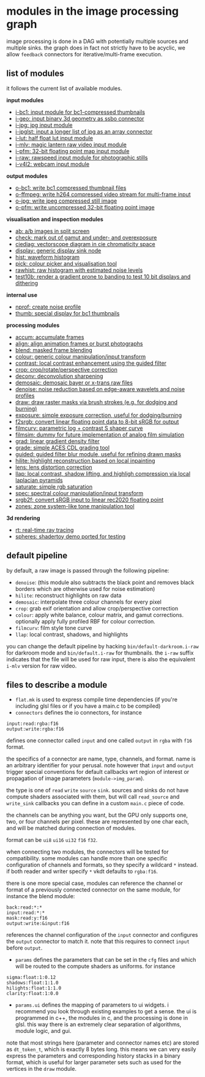 # modules in the image processing graph

image processing is done in a DAG with potentially multiple sources and multiple sinks.
the graph does in fact not strictly have to be acyclic, we allow `feedback` connectors
for iterative/multi-frame execution.

## list of modules
it follows the current list of available modules.

**input modules**

* [i-bc1: input module for bc1-compressed thumbnails](./i-bc1/readme.md)
* [i-geo: input binary 3d geometry as ssbo connector](./i-geo/readme.md)
* [i-jpg: jpg input module](./i-jpg/readme.md)
* [i-jpglst: input a longer list of jpg as an array connector](./i-jpglst/readme.md)
* [i-lut: half float lut input module](./i-lut/readme.md)
* [i-mlv: magic lantern raw video input module](./i-mlv/readme.md)
* [i-pfm: 32-bit floating point map input module](./i-pfm/readme.md)
* [i-raw: rawspeed input module for photographic stills](./i-raw/readme.md)
* [i-v4l2: webcam input module](./i-v4l2/readme.md)

**output modules**

* [o-bc1: write bc1 compressed thumbnail files](./o-bc1/readme.md)
* [o-ffmpeg: write h264 compressed video stream for multi-frame input](./o-ffmpeg/readme.md)
* [o-jpg: write jpeg compressed still image](./o-jpg/readme.md)
* [o-pfm: write uncompressed 32-bit floating point image](./o-pfm/readme.md)

**visualisation and inspection modules**

* [ab: a/b images in split screen](./ab/readme.md)
* [check: mark out of gamut and under- and overexposure](./check/readme.md)
* [ciediag: vectorscope diagram in cie chromaticity space](./ciediag/readme.md)
* [display: generic display sink node](./display/readme.md)
* [hist: waveform histogram](./hist/readme.md)
* [pick: colour picker and visualisation tool](./pick/readme.md)
* [rawhist: raw histogram with estimated noise levels](./rawhist/readme.md)
* [test10b: render a gradient prone to banding to test 10 bit displays and dithering](./test10b/readme.md)

**internal use**

* [nprof: create noise profile](./nprof/readme.md)
* [thumb: special display for bc1 thumbnails](./thumb/readme.md)

**processing modules**

* [accum: accumulate frames](./accum/readme.md)
* [align: align animation frames or burst photographs](./align/readme.md)
* [blend: masked frame blending](./blend/readme.md)
* [colour: generic colour manipulation/input transform](./colour/readme.md)
* [contrast: local contrast enhancement using the guided filter](./contrast/readme.md)
* [crop: crop/rotate/perspective correction](./crop/readme.md)
* [deconv: deconvolution sharpening](./deconv/readme.md)
* [demosaic: demosaic bayer or x-trans raw files](./demosaic/readme.md)
* [denoise: noise reduction based on edge-aware wavelets and noise profiles](./denoise/readme.md)
* [draw: draw raster masks via brush strokes (e.g. for dodging and burning)](./draw/readme.md)
* [exposure: simple exposure correction, useful for dodging/burning](./exposure/readme.md)
* [f2srgb: convert linear floating point data to 8-bit sRGB for output](./f2srgb/readme.md)
* [filmcurv: parametric log + contrast S shaper curve](./filmcurv/readme.md)
* [filmsim: dummy for future implementation of analog film simulation](./filmsim/readme.md)
* [grad: linear gradient density filter](./grad/readme.md)
* [grade: simple ACES CDL grading tool](./grade/readme.md)
* [guided: guided filter blur module, useful for refining drawn masks](./guided/readme.md)
* [hilite: highlight reconstruction based on local inpainting](./hilite/readme.md)
* [lens: lens distortion correction](./lens/readme.md)
* [llap: local contrast, shadow lifting, and highligh compression via local laplacian pyramids](./llap/readme.md)
* [saturate: simple rgb saturation](./saturate/readme.md)
* [spec: spectral colour manipulation/input transform](./spec/readme.md)
* [srgb2f: convert sRGB input to linear rec2020 floating point](./srgb2f/readme.md)
* [zones: zone system-like tone manipulation tool](./zones/readme.md)

**3d rendering**

* [rt: real-time ray tracing](./rt/readme.md)
* [spheres: shadertoy demo ported for testing](./spheres/readme.md)


## default pipeline

by default, a raw image is passed through the following pipeline:

* `denoise`: (this module also subtracts the black point and removes black borders which are otherwise used for noise estimation)
* `hilite`: reconstruct highlights on raw data
* `demosaic`: interpolate three colour channels for every pixel
* `crop`: grab exif orientation and allow crop/perspective correction
* `colour`: apply white balance, colour matrix, and gamut corrections. optionally apply fully profiled RBF for colour correction.
* `filmcurv`: film style tone curve
* `llap`: local contrast, shadows, and highlights

you can change the default pipeline by hacking `bin/default-darkroom.i-raw` for
darkroom mode and `bin/default.i-raw` for thumbnails. the `i-raw` suffix
indicates that the file will be used for raw input, there is also the
equivalent `i-mlv` version for raw video.


## files to describe a module

* `flat.mk` is used to express compile time dependencies (if you're including glsl files or if you have a main.c to be compiled)
* `connectors` defines the io connectors, for instance
```
input:read:rgba:f16
output:write:rgba:f16
```
defines one connector called `input` and one called `output` in `rgba` with `f16` format.

the specifics of a connector are name, type, channels, and format. name is an
arbitrary identifier for your perusal. note however that `input` and `output`
trigger special conventions for default callbacks wrt region of interest or
propagation of image parameters (`module->img_param`).

the type is one of `read` `write` `source` `sink`. sources and sinks do not
have compute shaders associated with them, but will call `read_source` and
`write_sink` callbacks you can define in a custom `main.c` piece of code.

the channels can be anything you want, but the GPU only supports one, two, or
four channels per pixel. these are represented by one char each, and will be
matched during connection of modules.

format can be `ui8` `ui16` `ui32` `f16` `f32`.

when connecting two modules, the connectors will be tested for compatibility.
some modules can handle more than one specific configuration of channels and
formats, so they specify a wildcard `*` instead. if both reader and writer
specify `*` vkdt defaults to `rgba:f16`.

there is one more special case, modules can reference the channel or format of
a previously connected connector on the same module, for instance the blend module:
```
back:read:*:*
input:read:*:*
mask:read:y:f16
output:write:&input:f16
```
references the channel configuration of the `input` connector and configures
the `output` connector to match it. note that this requires to connect `input`
before `output`.

* `params` defines the parameters that can be set in the `cfg` files and which
  will be routed to the compute shaders as uniforms. for instance
```
sigma:float:1:0.12
shadows:float:1:1.0
hilights:float:1:1.0
clarity:float:1:0.0
```
* `params.ui` defines the mapping of parameters to ui widgets. i recommend you
  look through existing examples to get a sense. the ui is programmed in c++,
  the modules in c, and the processing is done in glsl. this way there is an
  extremely clear separation of algorithms, module logic, and gui.

note that most strings here (parameter and connector names etc) are stored as
`dt_token_t`, which is exactly 8 bytes long. this means we can very easily
express the parameters and corresponding history stacks in a binary format,
which is useful for larger parameter sets such as used for the vertices
in the `draw` module.

